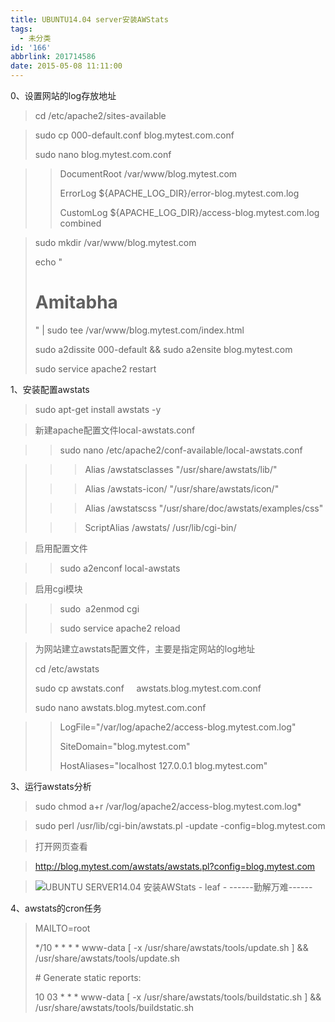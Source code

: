 ```yaml
---
title: UBUNTU14.04 server安装AWStats
tags:
  - 未分类
id: '166'
abbrlink: 201714586
date: 2015-05-08 11:11:00
---
```


0、设置网站的log存放地址  

> cd /etc/apache2/sites-available

> sudo cp 000-default.conf blog.mytest.com.conf
> 
> sudo nano blog.mytest.com.conf

> > DocumentRoot /var/www/blog.mytest.com
> > 
> > ErrorLog ${APACHE\_LOG\_DIR}/error-blog.mytest.com.log
> > 
> > CustomLog ${APACHE\_LOG\_DIR}/access-blog.mytest.com.log combined

> sudo mkdir /var/www/blog.mytest.com
> 
> echo "<h1>Amitabha</h1>" | sudo tee /var/www/blog.mytest.com/index.html
> 
> sudo a2dissite 000-default && sudo a2ensite blog.mytest.com
> 
> sudo service apache2 restart

  

1、安装配置awstats

> sudo apt-get install awstats -y

  

> 新建apache配置文件local-awstats.conf

> > sudo nano /etc/apache2/conf-available/local-awstats.conf

> > > Alias /awstatsclasses "/usr/share/awstats/lib/"
> 
> > > Alias /awstats-icon/ "/usr/share/awstats/icon/"
> 
> > > Alias /awstatscss "/usr/share/doc/awstats/examples/css"
> 
> > > ScriptAlias /awstats/ /usr/lib/cgi-bin/

> 启用配置文件

> > sudo a2enconf local-awstats

> 启用cgi模块

> > sudo  a2enmod cgi
> 
> > sudo service apache2 reload

>   
> 
>   
> 
> 为网站建立awstats配置文件，主要是指定网站的log地址
> 
> cd /etc/awstats
> 
> sudo cp awstats.conf     awstats.blog.mytest.com.conf
> 
> sudo nano awstats.blog.mytest.com.conf

> > LogFile="/var/log/apache2/access-blog.mytest.com.log"  
> > 
> > SiteDomain="blog.mytest.com"  
> > 
> > HostAliases="localhost 127.0.0.1 blog.mytest.com"

  
  
3、运行awstats分析

> sudo chmod a+r /var/log/apache2/access-blog.mytest.com.log\*

> sudo perl /usr/lib/cgi-bin/awstats.pl -update -config=blog.mytest.com

>   

> 打开网页查看

> http://blog.mytest.com/awstats/awstats.pl?config=blog.mytest.com

> ![UBUNTU SERVER14.04 安装AWStats - leaf - ------勤解万难------](http://img0.ph.126.net/zr0X7GYYlTWwGucgI-YRiw==/6630260724164504700.png "UBUNTU SERVER14.04 安装AWStats - leaf - ------勤解万难------")

4、awstats的cron任务

> MAILTO=root
> 
> \*/10 \* \* \* \* www-data \[ -x /usr/share/awstats/tools/update.sh \] && /usr/share/awstats/tools/update.sh
> 
> \# Generate static reports:
> 
> 10 03 \* \* \* www-data \[ -x /usr/share/awstats/tools/buildstatic.sh \] && /usr/share/awstats/tools/buildstatic.sh
> 
>   

> >